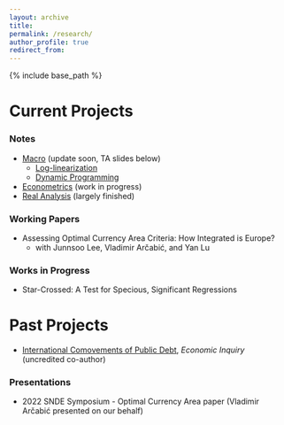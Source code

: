 ```yaml
---
layout: archive
title: 
permalink: /research/
author_profile: true
redirect_from:
---
```


{% include base_path %}

Current Projects 
======

### Notes
* [Macro](../assets/Macro.pdf) (update soon, TA slides below)
  *  [Log-linearization](../assets/mslides/log-linearization.pdf)
  *  [Dynamic Programming](../assets/mslides/dynamic-programming.pdf)
* [Econometrics](../assets/Metrics.pdf) (work in progress)
* [Real Analysis](../assets/AnalysisNotes.pdf) (largely finished)

### Working Papers 
* Assessing Optimal Currency Area Criteria: How Integrated is Europe? 
  * with Junnsoo Lee, Vladimir Arčabić, and Yan Lu 
  
### Works in Progress 
* Star-Crossed: A Test for Specious, Significant Regressions


Past Projects 
======
* [International Comovements of Public Debt](https://onlinelibrary.wiley.com/doi/abs/10.1111/ecin.13204), _Economic Inquiry_ (uncredited co-author)

### Presentations 
* 2022 SNDE Symposium - Optimal Currency Area paper (Vladimir Arčabić presented on our behalf)

